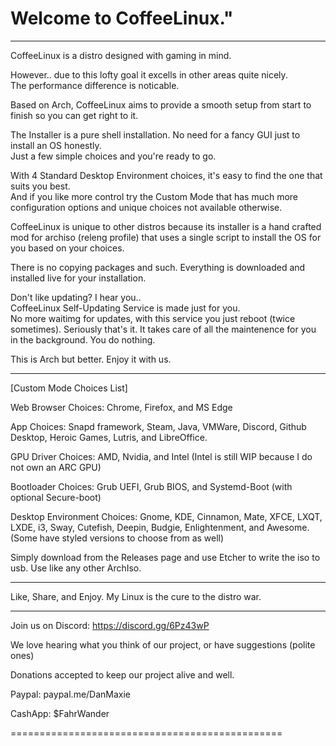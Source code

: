 # Welcome to CoffeeLinux."

-----------------------------------

CoffeeLinux is a distro designed with gaming in mind.

However.. due to this lofty goal it excells in other areas quite nicely.  
The performance difference is noticable.

Based on Arch, CoffeeLinux aims to provide a smooth setup from start to finish so you can get right to it.  

The Installer is a pure shell installation. No need for a fancy GUI just to install an OS honestly.  
Just a few simple choices and you're ready to go.

With 4 Standard Desktop Environment choices, it's easy to find the one that suits you best.  
And if you like more control try the Custom Mode that has much more configuration options and unique choices not available otherwise.

CoffeeLinux is unique to other distros because its installer is a hand crafted mod for archiso (releng profile) that uses a single script to install the OS for you based on your choices.
 
There is no copying packages and such. Everything is downloaded and installed live for your installation.  

Don't like updating? I hear you..  
CoffeeLinux Self-Updating Service is made just for you.  
No more waitimg for updates, with this service you just reboot (twice sometimes). Seriously that's it. It takes care of all the maintenence for you in the background.
You do nothing.

This is Arch but better. Enjoy it with us.

----------------------------------

[Custom Mode Choices List]

Web Browser Choices: Chrome, Firefox, and MS Edge

App Choices: Snapd framework, Steam, Java, VMWare, Discord, Github Desktop, Heroic Games, Lutris, and LibreOffice.

GPU Driver Choices: AMD, Nvidia, and Intel (Intel is still WIP because I do not own an ARC GPU)

Bootloader Choices: Grub UEFI, Grub BIOS, and Systemd-Boot (with optional Secure-boot)

Desktop Environment Choices: Gnome, KDE, Cinnamon, Mate, XFCE, LXQT, LXDE, i3, Sway, Cutefish, Deepin, Budgie, Enlightenment, and Awesome. (Some have styled versions to choose from as well)

Simply download from the Releases page and use Etcher to write the iso to usb. Use like any other ArchIso.

------------------------------------

Like, Share, and Enjoy. My Linux is the cure to the distro war.

------------------------------------

Join us on Discord: https://discord.gg/6Pz43wP

We love hearing what you think of our project, 
or have suggestions (polite ones)

Donations accepted to keep our project alive and well.

Paypal: paypal.me/DanMaxie

CashApp: $FahrWander

===============================================


